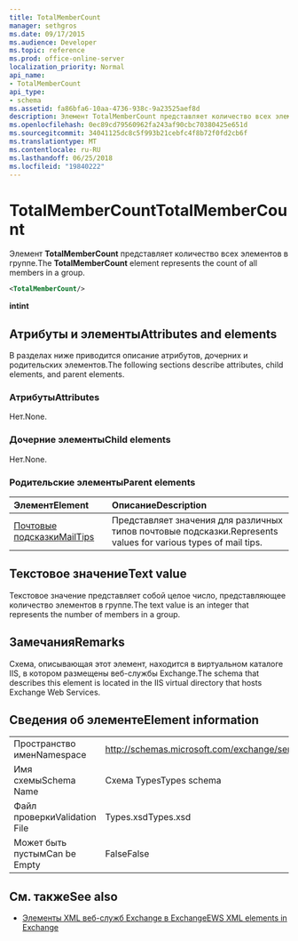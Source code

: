 ```yaml
---
title: TotalMemberCount
manager: sethgros
ms.date: 09/17/2015
ms.audience: Developer
ms.topic: reference
ms.prod: office-online-server
localization_priority: Normal
api_name:
- TotalMemberCount
api_type:
- schema
ms.assetid: fa86bfa6-10aa-4736-938c-9a23525aef8d
description: Элемент TotalMemberCount представляет количество всех элементов в группе.
ms.openlocfilehash: 0ec89cd79560962fa243af90cbc70380425e651d
ms.sourcegitcommit: 34041125dc8c5f993b21cebfc4f8b72f0fd2cb6f
ms.translationtype: MT
ms.contentlocale: ru-RU
ms.lasthandoff: 06/25/2018
ms.locfileid: "19840222"
---
```

# <a name="totalmembercount"></a><span data-ttu-id="cb88a-103">TotalMemberCount</span><span class="sxs-lookup"><span data-stu-id="cb88a-103">TotalMemberCount</span></span>

<span data-ttu-id="cb88a-104">Элемент **TotalMemberCount** представляет количество всех элементов в группе.</span><span class="sxs-lookup"><span data-stu-id="cb88a-104">The **TotalMemberCount** element represents the count of all members in a group.</span></span> 
  
```XML
<TotalMemberCount/>
```

 <span data-ttu-id="cb88a-105">**int**</span><span class="sxs-lookup"><span data-stu-id="cb88a-105">**int**</span></span>
## <a name="attributes-and-elements"></a><span data-ttu-id="cb88a-106">Атрибуты и элементы</span><span class="sxs-lookup"><span data-stu-id="cb88a-106">Attributes and elements</span></span>

<span data-ttu-id="cb88a-107">В разделах ниже приводится описание атрибутов, дочерних и родительских элементов.</span><span class="sxs-lookup"><span data-stu-id="cb88a-107">The following sections describe attributes, child elements, and parent elements.</span></span>
  
### <a name="attributes"></a><span data-ttu-id="cb88a-108">Атрибуты</span><span class="sxs-lookup"><span data-stu-id="cb88a-108">Attributes</span></span>

<span data-ttu-id="cb88a-109">Нет.</span><span class="sxs-lookup"><span data-stu-id="cb88a-109">None.</span></span>
  
### <a name="child-elements"></a><span data-ttu-id="cb88a-110">Дочерние элементы</span><span class="sxs-lookup"><span data-stu-id="cb88a-110">Child elements</span></span>

<span data-ttu-id="cb88a-111">Нет.</span><span class="sxs-lookup"><span data-stu-id="cb88a-111">None.</span></span>
  
### <a name="parent-elements"></a><span data-ttu-id="cb88a-112">Родительские элементы</span><span class="sxs-lookup"><span data-stu-id="cb88a-112">Parent elements</span></span>

|<span data-ttu-id="cb88a-113">**Элемент**</span><span class="sxs-lookup"><span data-stu-id="cb88a-113">**Element**</span></span>|<span data-ttu-id="cb88a-114">**Описание**</span><span class="sxs-lookup"><span data-stu-id="cb88a-114">**Description**</span></span>|
|:-----|:-----|
|[<span data-ttu-id="cb88a-115">Почтовые подсказки</span><span class="sxs-lookup"><span data-stu-id="cb88a-115">MailTips</span></span>](mailtips.md) <br/> |<span data-ttu-id="cb88a-116">Представляет значения для различных типов почтовые подсказки.</span><span class="sxs-lookup"><span data-stu-id="cb88a-116">Represents values for various types of mail tips.</span></span>  <br/> |
   
## <a name="text-value"></a><span data-ttu-id="cb88a-117">Текстовое значение</span><span class="sxs-lookup"><span data-stu-id="cb88a-117">Text value</span></span>

<span data-ttu-id="cb88a-118">Текстовое значение представляет собой целое число, представляющее количество элементов в группе.</span><span class="sxs-lookup"><span data-stu-id="cb88a-118">The text value is an integer that represents the number of members in a group.</span></span>
  
## <a name="remarks"></a><span data-ttu-id="cb88a-119">Замечания</span><span class="sxs-lookup"><span data-stu-id="cb88a-119">Remarks</span></span>

<span data-ttu-id="cb88a-120">Схема, описывающая этот элемент, находится в виртуальном каталоге IIS, в котором размещены веб-службы Exchange.</span><span class="sxs-lookup"><span data-stu-id="cb88a-120">The schema that describes this element is located in the IIS virtual directory that hosts Exchange Web Services.</span></span>
  
## <a name="element-information"></a><span data-ttu-id="cb88a-121">Сведения об элементе</span><span class="sxs-lookup"><span data-stu-id="cb88a-121">Element information</span></span>

|||
|:-----|:-----|
|<span data-ttu-id="cb88a-122">Пространство имен</span><span class="sxs-lookup"><span data-stu-id="cb88a-122">Namespace</span></span>  <br/> |http://schemas.microsoft.com/exchange/services/2006/types  <br/> |
|<span data-ttu-id="cb88a-123">Имя схемы</span><span class="sxs-lookup"><span data-stu-id="cb88a-123">Schema Name</span></span>  <br/> |<span data-ttu-id="cb88a-124">Схема Types</span><span class="sxs-lookup"><span data-stu-id="cb88a-124">Types schema</span></span>  <br/> |
|<span data-ttu-id="cb88a-125">Файл проверки</span><span class="sxs-lookup"><span data-stu-id="cb88a-125">Validation File</span></span>  <br/> |<span data-ttu-id="cb88a-126">Types.xsd</span><span class="sxs-lookup"><span data-stu-id="cb88a-126">Types.xsd</span></span>  <br/> |
|<span data-ttu-id="cb88a-127">Может быть пустым</span><span class="sxs-lookup"><span data-stu-id="cb88a-127">Can be Empty</span></span>  <br/> |<span data-ttu-id="cb88a-128">False</span><span class="sxs-lookup"><span data-stu-id="cb88a-128">False</span></span>  <br/> |
   
## <a name="see-also"></a><span data-ttu-id="cb88a-129">См. также</span><span class="sxs-lookup"><span data-stu-id="cb88a-129">See also</span></span>



- [<span data-ttu-id="cb88a-130">Элементы XML веб-служб Exchange в Exchange</span><span class="sxs-lookup"><span data-stu-id="cb88a-130">EWS XML elements in Exchange</span></span>](ews-xml-elements-in-exchange.md)

